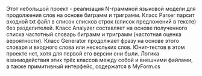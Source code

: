 Этот небольшой проект - реализация N-граммной языковой модели для продолжения слов на основе биграмм и триграмм. Класс Parser парсит входной txt файл в список списков строк (список предложений в тексте) без разделителей. Класс Analyzer составляет на основе полученного списка частотный словарь биграмм и триграмм (частотная оценка вероятности). Класс Generator продолжает фразу на основе этого словаря и входного слова или нескольких слов. Юнит-тестов в этом проекте нет, хотя для первой его версии они были. Логика взаимодействия этих трёх классов между собой и внешними файлами, а также примитивный интерфейс, содержатся в MyForm.cs
